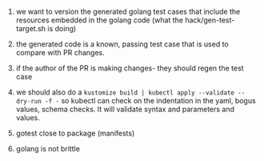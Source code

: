 
1. we want to version the generated golang test cases that include the resources embedded in the golang code (what the hack/gen-test-target.sh is doing)
2. the generated code is a known, passing test case that is used to compare with PR changes.
3. if the author of the PR is making changes- they should regen the test case
4. we should also do a `kustomize build | kubectl apply --validate --dry-run -f -` so kubectl can check on the indentation in the yaml, bogus values, schema checks. It will validate syntax and parameters and values.


5. gotest close to package (manifests)
6. golang is not brittle

